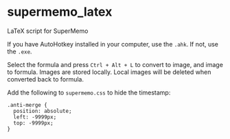 # supermemo_latex
 LaTeX script for SuperMemo

If you have AutoHotkey installed in your computer, use the `.ahk`. If not, use the `.exe`.

Select the formula and press `Ctrl + Alt + L` to convert to image, and image to formula. Images are stored locally. Local images will be deleted when converted back to formula.

Add the following to `supermemo.css` to hide the timestamp:

```
.anti-merge {
  position: absolute;
  left: -9999px;
  top: -9999px;
}
```
